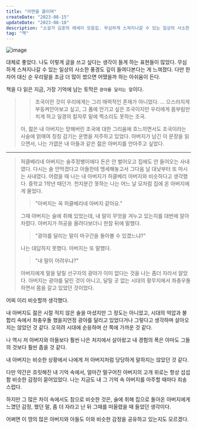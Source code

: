 ```yaml
---
title: "라면을 끓이며"
createDate: "2023-08-15"
updateDate: "2023-08-18"
description: "소설가 김훈의 에세이 모음집. 무심하게 스쳐지나갈 수 있는 일상의 사소한 풍경도 깊이 들여다본다는 게 느껴졌다...."
tag: "책"
---
```


![image](https://img.ridicdn.net/cover/371001122/xlarge)

대체로 좋았다. 나도 이렇게 글을 쓰고 싶다는 생각이 들게 하는 표현들이 많았다.
무심하게 스쳐지나갈 수 있는 일상의 사소한 풍경도 깊이 들여다본다는 게 느껴졌다.
다만 한자어 대신 순 우리말을 조금 더 많이 썼으면 어땠을까 하는 아쉬움이 든다.

책을 다 읽은 지금, 가장 기억에 남는 토막은 `광야를 달리는 말`이다.

> > 조국이란 것이 우리에게는 그리 매력적인 존재가 아니었다. ... 으스러지게 부둥켜안아보고 싶고, 그 품에 안기고 싶은 조국이지만 우리에게 몸부림만 치게 하고 일경의 칼자루 밑에 찍소리도 못하는 조국.
>
> 아, 젊은 내 아버지는 망해버린 조국에 대한 그리움에 흐느끼면서도 조국이라는 사슬에 얽매여 칭칭 감기는 운명을 저주하고 있었다. 아버지가 남긴 이 문장을 읽으면서, 나는 가엾은 내 아들과 같은 젊은 아버지를 안아주고 싶었다.

---

> 허클베리네 아버지는 술주정뱅이에다 돈은 안 벌어오고 집에도 안 들어오는 사내였다. 다시는 술 안먹겠다고 아들한테 맹세해놓고서 그다음 날 대낮부터 또 마시는 사내였다. 어렸을 때 나는 내 아버지가 허클베리 아버지와 비슷하다고 생각했다. 중학교 1학년 때던가. 천지분간 못하는 나는 어느 날 모처럼 집에 온 아버지에게 물었다.
>
> > "아버지는 꼭 허클베리네 아버지 같아요."
>
> 그때 아버지는 술에 취해 있었는데, 내 말이 무엇을 겨누고 있는지를 대번에 알아차렸다. 아버지가 허공을 올려다보더니 한참 뒤에 말했다.
>
> > "광야를 달리는 말이 마구간을 돌아볼 수 있겠느냐?"
>
> 나는 대답하지 못했다. 아버지는 또 말했다.
>
> > "내 말이 어려우냐?"
>
> 아버지에게 말을 달릴 선구자의 광야가 이미 없다는 것을 나는 좀더 자라서 알았다. 아버지는 광야를 달린 것이 아니고, 달릴 곳 없는 시대의 황무지에서 좌충우돌하면서 몸을 갈고 있었던 것이었다.

어찌 이리 비슷할까 생각했다.

내 아버지도 젊은 시절 적지 않은 술을 마셨지만 그 정도는 아니었고, 시대의 억압과 불합리 속에서 좌충우돌 했을지언정 광야를 달리고 있었다거나 그렇다고 생각하며 살아오지는 않았던 것 같다. 오히려 시대에 순응하며 산 쪽에 가까운 것 같다.

나 역시 저 아버지와 아들보다 훨씬 나은 처지에서 살아왔고 내 경험의 폭은 아마도 그들의 것보다 훨씬 좁을 것 같다.

내 아버지는 비슷한 상황에서 나에게 저 아버지처럼 당당하게 말하지는 않았던 것 같다.

다만 약간은 흐릿해진 내 기억 속에서, 얼마간 떨구어진 아버지의 고개 위로는 항상 섭섭함 비슷한 감정이 묻어있었다.
나는 지금도 내 그 기억 속 아버지를 마주할 때마다 죄송스럽다.

하지만 그 많은 차이 속에서도 참으로 비슷한 것은, 술에 취해 집으로 돌아온 아버지에게 느꼈던 감정, 했던 말, 좀 더 자라고 난 뒤 그때를 떠올렸을 때 들었던 생각이다.

어쩌면 이 땅의 많은 아버지와 아들도 이와 비슷한 감정을 공유하고 있는지도 모르겠다.
